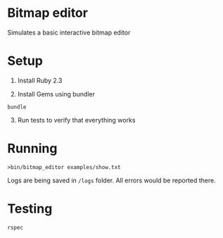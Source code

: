 # Bitmap editor

Simulates a basic interactive bitmap editor

# Setup

1. Install Ruby 2.3

2. Install Gems using bundler

  `bundle`

3. Run tests to verify that everything works


# Running

`>bin/bitmap_editor examples/show.txt`

Logs are being saved in `/logs` folder. All errors would be reported there.

# Testing

`rspec`
